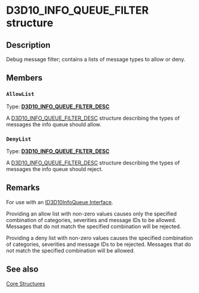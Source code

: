 # D3D10_INFO_QUEUE_FILTER structure

## Description

Debug message filter; contains a lists of message types to allow or deny.

## Members

### `AllowList`

Type: **[D3D10_INFO_QUEUE_FILTER_DESC](https://learn.microsoft.com/windows/desktop/api/d3d10sdklayers/ns-d3d10sdklayers-d3d10_info_queue_filter_desc)**

A [D3D10_INFO_QUEUE_FILTER_DESC](https://learn.microsoft.com/windows/desktop/api/d3d10sdklayers/ns-d3d10sdklayers-d3d10_info_queue_filter_desc) structure describing the types of messages the info queue should allow.

### `DenyList`

Type: **[D3D10_INFO_QUEUE_FILTER_DESC](https://learn.microsoft.com/windows/desktop/api/d3d10sdklayers/ns-d3d10sdklayers-d3d10_info_queue_filter_desc)**

A [D3D10_INFO_QUEUE_FILTER_DESC](https://learn.microsoft.com/windows/desktop/api/d3d10sdklayers/ns-d3d10sdklayers-d3d10_info_queue_filter_desc) structure describing the types of messages the info queue should reject.

## Remarks

For use with an [ID3D10InfoQueue Interface](https://learn.microsoft.com/windows/desktop/api/d3d10sdklayers/nn-d3d10sdklayers-id3d10infoqueue).

Providing an allow list with non-zero values causes only the specified combination of categories, severities and message IDs to be allowed.
Messages that do not match the specified combination will be rejected.

Providing a deny list with non-zero values causes the specified combination of categories, severities and message IDs to be rejected.
Messages that do not match the specified combination will be allowed.

## See also

[Core Structures](https://learn.microsoft.com/windows/desktop/direct3d10/d3d10-graphics-reference-d3d10-core-structures)